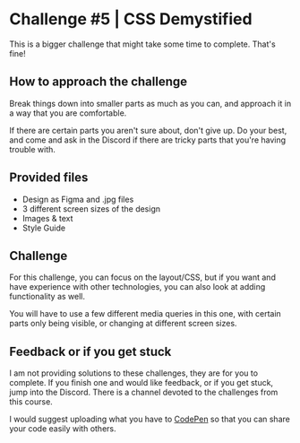 # Challenge #5 | CSS Demystified

This is a bigger challenge that might take some time to complete. That's fine!

## How to approach the challenge

Break things down into smaller parts as much as you can, and approach it in a way that you are comfortable.

If there are certain parts you aren't sure about, don't give up. Do your best, and come and ask in the Discord if there are tricky parts that you're having trouble with.

## Provided files

- Design as Figma and .jpg files
- 3 different screen sizes of the design
- Images & text
- Style Guide

## Challenge

For this challenge, you can focus on the layout/CSS, but if you want and have experience with other technologies, you can also look at adding functionality as well.

You will have to use a few different media queries in this one, with certain parts only being visible, or changing at different screen sizes.

## Feedback or if you get stuck

I am not providing solutions to these challenges, they are for you to complete. If you finish one and would like feedback, or if you get stuck, jump into the Discord. There is a channel devoted to the challenges from this course.

I would suggest uploading what you have to [CodePen](https://codepen.io) so that you can share your code easily with others. 


